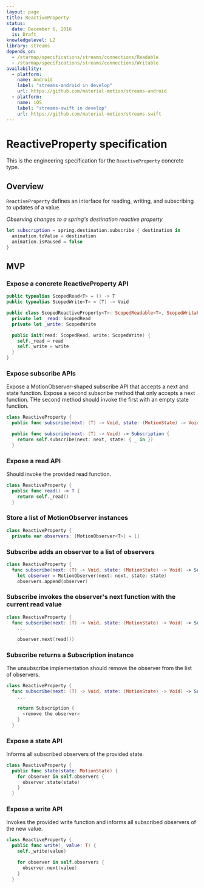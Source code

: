 ```yaml
---
layout: page
title: ReactiveProperty
status:
  date: December 6, 2016
  is: Draft
knowledgelevel: L2
library: streams
depends_on:
  - /starmap/specifications/streams/connections/Readable
  - /starmap/specifications/streams/connections/Writable
availability:
  - platform:
    name: Android
    label: "streams-android in develop"
    url: https://github.com/material-motion/streams-android
  - platform:
    name: iOS
    label: "streams-swift in develop"
    url: https://github.com/material-motion/streams-swift
---
```


# ReactiveProperty specification

This is the engineering specification for the `ReactiveProperty` concrete type.

## Overview

`ReactiveProperty` defines an interface for reading, writing, and subscribing to updates of a value.

*Observing changes to a spring's destination reactive property*

```swift
let subscription = spring.destination.subscribe { destination in
  animation.toValue = destination
  animation.isPaused = false
}
```

## MVP

### Expose a concrete ReactiveProperty API

```swift
public typealias ScopedRead<T> = () -> T
public typealias ScopedWrite<T> = (T) -> Void

public class ScopedReactiveProperty<T>: ScopedReadable<T>, ScopedWritable<T> {
  private let _read: ScopedRead
  private let _write: ScopedWrite

  public init(read: ScopedRead, write: ScopedWrite) {
    self._read = read
    self._write = write
  }
}
```

### Expose subscribe APIs

Expose a MotionObserver-shaped subscribe API that accepts a next and state function. Expose a second
subscribe method that only accepts a next function. THe second method should invoke the first with
an empty state function.

```swift
class ReactiveProperty {
  public func subscribe(next: (T) -> Void, state: (MotionState) -> Void) -> Subscription

  public func subscribe(next: (T) -> Void) -> Subscription {
    return self.subscribe(next: next, state: { _ in })
  }
```

### Expose a read API

Should invoke the provided read function.

```swift
class ReactiveProperty {
  public func read() -> T {
    return self._read()
  }
```

### Store a list of MotionObserver instances

```swift
class ReactiveProperty {
  private var observers: [MotionObserver<T>] = []
```

### Subscribe adds an observer to a list of observers

```swift
class ReactiveProperty {
  func subscribe(next: (T) -> Void, state: (MotionState) -> Void) -> Subscription {
    let observer = MotionObserver(next: next, state: state)
    observers.append(observer)
```

### Subscribe invokes the observer's next function with the current read value

```swift
class ReactiveProperty {
  func subscribe(next: (T) -> Void, state: (MotionState) -> Void) -> Subscription {
    ...

    observer.next(read())
```

### Subscribe returns a Subscription instance

The unsubscribe implementation should remove the observer from the list of observers.

```swift
class ReactiveProperty {
  func subscribe(next: (T) -> Void, state: (MotionState) -> Void) -> Subscription {
    ...

    return Subscription {
      <remove the observer>
    }
  }
```

### Expose a state API

Informs all subscribed observers of the provided state.

```swift
class ReactiveProperty {
  public func state(state: MotionState) {
    for observer in self.observers {
      observer.state(state)
    }
  }
```

### Expose a write API

Invokes the provided write function and informs all subscribed observers of the new value.

```swift
class ReactiveProperty {
  public func write(_ value: T) {
    self._write(value)

    for observer in self.observers {
      observer.next(value)
    }
  }
```
